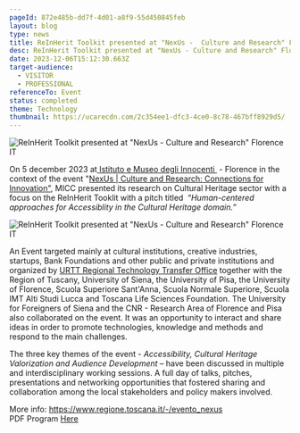 ```yaml
---
pageId: 872e485b-dd7f-4d01-a8f9-55d450845feb
layout: blog
type: news
title: ReInHerit Toolkit presented at "NexUs -  Culture and Research" Florence IT
desc: ReInHerit Toolkit presented at "NexUs - Culture and Research" Florence IT
date: 2023-12-06T15:12:30.663Z
target-audience:
  - VISITOR
  - PROFESSIONAL
referenceTo: Event
status: completed
theme: Technology
thumbnail: https://ucarecdn.com/2c354ee1-dfc3-4ce0-8c78-467bff8929d5/
---
```

![ReInHerit Toolkit presented at "NexUs -  Culture and Research" Florence IT](https://ucarecdn.com/06bdf815-538f-4734-93a7-060644c52c32/ "ReInHerit Toolkit presented at \\\"NexUs -  Culture and Research\\\" Florence IT")

On 5 december 2023 at[ Istituto e Museo degli Innocenti ](https://www.museodeglinnocenti.it/en/) - Florence in the context of the event "[NexUs | Culture and Research: Connections for Innovation"](https://www.regione.toscana.it/-/evento_nexus), MICC presented its research on Cultural Heritage sector with a focus on the ReInHerit Tooklit with a pitch titled  “*Human-centered approaches for Accessiblity in the Cultural Heritage domain.*” 

![ ReInHerit Toolkit presented at "NexUs -  Culture and Research" Florence IT](https://ucarecdn.com/a658e40e-d32f-471a-9b24-c9a8a50954a4/ "ReInHerit Toolkit presented at \\\"NexUs -  Culture and Research\\\" Florence IT")

An Event targeted mainly at cultural institutions, creative industries, startups, Bank Foundations and other public and private institutions and organized by [URTT Regional Technology Transfer Office](https://www.regione.toscana.it/università-e-ricerca/speciali/ufficio-regionale-di-trasferimento-tecnologico) together with the Region of Tuscany, University of Siena, the University of Pisa, the University of Florence, Scuola Superiore Sant'Anna, Scuola Normale Superiore, Scuola IMT Alti Studi Lucca and Toscana Life Sciences Foundation. The University for Foreigners of Siena and the CNR - Research Area of Florence and Pisa also collaborated on the event. It was an opportunity to interact and share ideas in order to promote technologies, knowledge and methods and respond to the main challenges.

 The three key themes of the event - *Accessibility, Cultural Heritage Valorization and Audience Development* – have been discussed in multiple and interdisciplinary working sessions. A full day of talks, pitches, presentations and networking opportunities that fostered sharing and collaboration among the local stakeholders and policy makers involved.

More info: <https://www.regione.toscana.it/-/evento_nexus>\
PDF Program [Here](https://www.regione.toscana.it/documents/10180/24384535/Programma-NexUs-WEB+%281%29.pdf/2ee51d53-1648-cb52-64f5-d0dd8c29f2d2?t=1701193325770)